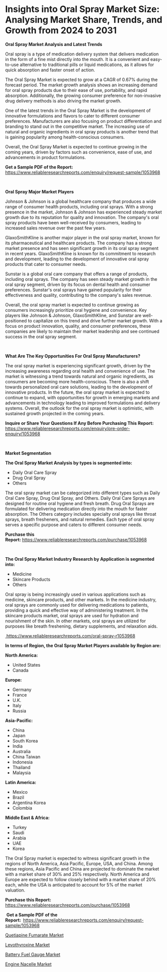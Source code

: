 <p><h1>Insights into Oral Spray Market Size: Analysing Market Share, Trends, and Growth from 2024 to 2031</h1></p><p><strong>Oral Spray Market Analysis and Latest Trends</strong></p>
<p><p>Oral spray is a type of medication delivery system that delivers medication in the form of a fine mist directly into the mouth. It is a convenient and easy-to-use alternative to traditional pills or liquid medications, as it allows for quick absorption and faster onset of action.</p><p>The Oral Spray Market is expected to grow at a CAGR of 0.67% during the forecast period. The market growth analysis shows an increasing demand for oral spray products due to their ease of use, portability, and rapid absorption. Additionally, the growing consumer preference for non-invasive drug delivery methods is also driving the market growth.</p><p>One of the latest trends in the Oral Spray Market is the development of innovative formulations and flavors to cater to different consumer preferences. Manufacturers are also focusing on product differentiation and branding to stand out in the competitive market. The increasing use of natural and organic ingredients in oral spray products is another trend that is gaining popularity among health-conscious consumers.</p><p>Overall, the Oral Spray Market is expected to continue growing in the coming years, driven by factors such as convenience, ease of use, and advancements in product formulations.</p></p>
<p><strong>Get a Sample PDF of the Report:&nbsp;</strong> <a href="https://www.reliableresearchreports.com/enquiry/request-sample/1053968">https://www.reliableresearchreports.com/enquiry/request-sample/1053968</a></p>
<p>&nbsp;</p>
<p><strong>Oral Spray Major Market Players</strong></p>
<p><p>Johnson & Johnson is a global healthcare company that produces a wide range of consumer health products, including oral sprays. With a strong presence in the market, Johnson & Johnson has experienced steady market growth due to its reputation for quality and innovation. The company's oral spray products have been well-received by consumers, leading to increased sales revenue over the past few years.</p><p>GlaxoSmithKline is another major player in the oral spray market, known for its pharmaceutical and healthcare products. The company has a strong market presence and has seen significant growth in its oral spray segment in recent years. GlaxoSmithKline is known for its commitment to research and development, leading to the development of innovative oral spray products that cater to consumer needs.</p><p>Sunstar is a global oral care company that offers a range of products, including oral sprays. The company has seen steady market growth in the oral spray segment, driven by its focus on dental health and consumer preferences. Sunstar's oral sprays have gained popularity for their effectiveness and quality, contributing to the company's sales revenue.</p><p>Overall, the oral spray market is expected to continue growing as consumers increasingly prioritize oral hygiene and convenience. Key players like Johnson & Johnson, GlaxoSmithKline, and Sunstar are well-positioned to capitalize on this trend and drive further market growth. With a focus on product innovation, quality, and consumer preferences, these companies are likely to maintain their market leadership and see continued success in the oral spray segment.</p></p>
<p>&nbsp;</p>
<p><strong>What Are The Key Opportunities For Oral Spray Manufacturers?</strong></p>
<p><p>The oral spray market is experiencing significant growth, driven by the increasing awareness regarding oral health and convenience of use. The market is witnessing a trend towards natural and organic ingredients, as consumers are becoming more health-conscious. There is also a shift towards personalized oral care solutions, leading to the development of innovative products. In the future, the oral spray market is expected to continue to expand, with opportunities for growth in emerging markets and advancements in technology leading to improved formulations and delivery systems. Overall, the outlook for the oral spray market is optimistic, with sustained growth projected in the coming years.</p></p>
<p><strong>Inquire or Share Your Questions If Any Before Purchasing This Report:</strong> <a href="https://www.reliableresearchreports.com/enquiry/pre-order-enquiry/1053968">https://www.reliableresearchreports.com/enquiry/pre-order-enquiry/1053968</a></p>
<p>&nbsp;</p>
<p><strong>Market Segmentation</strong></p>
<p><strong>The Oral Spray Market Analysis by types is segmented into:</strong></p>
<p><ul><li>Daily Oral Care Spray</li><li>Drug Oral Spray</li><li>Others</li></ul></p>
<p><p>The oral spray market can be categorized into different types such as Daily Oral Care Spray, Drug Oral Spray, and Others. Daily Oral Care Sprays are designed for routine oral hygiene and fresh breath. Drug Oral Sprays are formulated for delivering medication directly into the mouth for faster absorption. The Others category includes specialty oral sprays like throat sprays, breath fresheners, and natural remedies. Each type of oral spray serves a specific purpose and caters to different consumer needs.</p></p>
<p><strong>Purchase this Report:&nbsp;</strong><a href="https://www.reliableresearchreports.com/purchase/1053968">https://www.reliableresearchreports.com/purchase/1053968</a></p>
<p>&nbsp;</p>
<p><strong>The Oral Spray Market Industry Research by Application is segmented into:</strong></p>
<p><ul><li>Medicine</li><li>Skincare Products</li><li>Others</li></ul></p>
<p><p>Oral spray is being increasingly used in various applications such as medicine, skincare products, and other markets. In the medicine industry, oral sprays are commonly used for delivering medications to patients, providing a quick and effective way of administering treatment. In the skincare products market, oral sprays are used for hydration and nourishment of the skin. In other markets, oral sprays are utilized for purposes like breath freshening, dietary supplements, and relaxation aids.</p></p>
<p><a href="https://www.reliableresearchreports.com/oral-spray-r1053968">&nbsp;https://www.reliableresearchreports.com/oral-spray-r1053968</a></p>
<p><strong>In terms of Region, the Oral Spray Market Players available by Region are:</strong></p>
<p>
    <p> <strong> North America: </strong>
        <ul>
            <li>United States</li>
            <li>Canada</li>
        </ul>
        </p> 
    <p> <strong> Europe: </strong>
        <ul>
            <li>Germany</li>
            <li>France</li>
            <li>U.K.</li>
            <li>Italy</li>
            <li>Russia</li>
        </ul>
        </p> 
    <p> <strong> Asia-Pacific: </strong>
        <ul>
            <li>China</li>
            <li>Japan</li>
            <li>South Korea</li>
            <li>India</li>
            <li>Australia</li>
            <li>China Taiwan</li>
            <li>Indonesia</li>
            <li>Thailand</li>
            <li>Malaysia</li>
        </ul>
        </p> 
    <p> <strong> Latin America: </strong>
        <ul>
            <li>Mexico</li>
            <li>Brazil</li>
            <li>Argentina Korea</li>
            <li>Colombia</li>
        </ul>
        </p> 
    <p> <strong> Middle East & Africa: </strong>
        <ul>
            <li>Turkey</li>
            <li>Saudi</li>
            <li>Arabia</li>
            <li>UAE</li>
            <li>Korea</li>
        </ul>
    </p>
    </p>
<p><p>The Oral Spray market is expected to witness significant growth in the regions of North America, Asia Pacific, Europe, USA, and China. Among these regions, Asia Pacific and China are projected to dominate the market with a market share of 30% and 25% respectively. North America and Europe are expected to follow closely behind with a market share of 20% each, while the USA is anticipated to account for 5% of the market valuation.</p></p>
<p><strong>Purchase this Report: </strong><a href="https://www.reliableresearchreports.com/purchase/1053968">https://www.reliableresearchreports.com/purchase/1053968</a></p>
<p>&nbsp;<strong>Get a Sample PDF of the Report:&nbsp;&nbsp;</strong><a href="https://www.reliableresearchreports.com/enquiry/request-sample/1053968">https://www.reliableresearchreports.com/enquiry/request-sample/1053968</a></p>
<p><strong></strong></p>
<p><p><a href="https://github.com/josesg55/Market-Research-Report-List-2/blob/main/quetiapine-fumarate-market.md">Quetiapine Fumarate Market</a></p><p><a href="https://github.com/mancsybtousav/Market-Research-Report-List-2/blob/main/levothyroxine-market.md">Levothyroxine Market</a></p><p><a href="https://www.linkedin.com/pulse/battery-fuel-gauge-market-research-report-its-history-forecast-haoie">Battery Fuel Gauge Market</a></p><p><a href="https://www.linkedin.com/pulse/engine-nacelle-market-size-reveals-best-marketing-channels-global-fqhpf">Engine Nacelle Market</a></p></p>